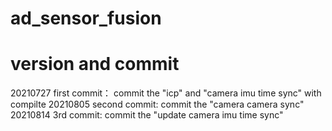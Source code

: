 # ad_sensor_fusion

# version and commit
20210727 first commit： commit the "icp" and "camera imu time sync" with compilte
20210805 second commit: commit the "camera camera sync"
20210814 3rd commit: commit the "update camera imu time sync"
